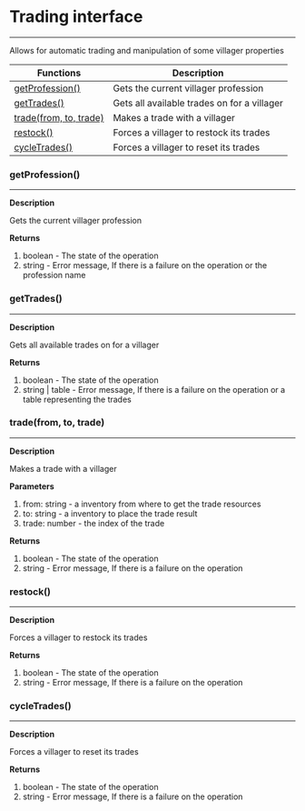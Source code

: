 # Trading interface
---

Allows for automatic trading and manipulation of some villager properties

| Functions | Description |
| - | - |
| [getProfession()](#getprofession) | Gets the current villager profession  |
| [getTrades()](#gettrades) | Gets all available trades on for a villager |
| [trade(from, to, trade)](#tradefrom-to-trade) | Makes a trade with a villager |
| [restock()](#restock) | Forces a villager to restock its trades |
| [cycleTrades()](#cycletrades) | Forces a villager to reset its trades |

### getProfession()
---
**Description**

Gets the current villager profession 

**Returns**

1. boolean - The state of the operation
2. string - Error message, If there is a failure on the operation or the profession name

### getTrades()
---
**Description**

Gets all available trades on for a villager

**Returns**

1. boolean - The state of the operation
2. string | table - Error message, If there is a failure on the operation or a table representing the trades

### trade(from, to, trade)
---
**Description**

Makes a trade with a villager

**Parameters**

1. from: string - a inventory from where to get the trade resources
2. to: string - a inventory to place the trade result
3. trade: number - the index of the trade

**Returns**

1. boolean - The state of the operation
2. string - Error message, If there is a failure on the operation

### restock()
---
**Description**

Forces a villager to restock its trades

**Returns**

1. boolean - The state of the operation
2. string - Error message, If there is a failure on the operation

### cycleTrades()
---
**Description**

Forces a villager to reset its trades

**Returns**

1. boolean - The state of the operation
2. string - Error message, If there is a failure on the operation

